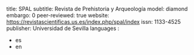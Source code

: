 title: SPAL
subtitle: Revista de Prehistoria y Arqueología
model: diamond
embargo: 0
peer-reviewed: true
website: https://revistascientificas.us.es/index.php/spal/index
issn: 1133-4525
publisher: Universidad de Sevilla
languages : 
-  es
-  en
